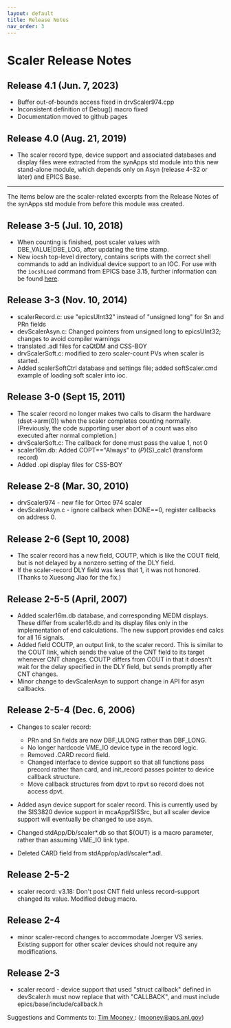 ```yaml
---
layout: default
title: Release Notes
nav_order: 3
---
```



# Scaler Release Notes

##  Release 4.1 (Jun. 7, 2023)

* Buffer out-of-bounds access fixed in drvScaler974.cpp 
* Inconsistent definition of Debug() macro fixed
* Documentation moved to github pages

##  Release 4.0 (Aug. 21, 2019)

* The scaler record type, device support and associated databases and display files were extracted from the synApps std module into this new stand-alone module, which depends only on Asyn (release 4-32 or later) and EPICS Base.

----

The items below are the scaler-related excerpts from the Release Notes of the synApps std module from before this module was created.

##  Release 3-5 (Jul. 10, 2018)

* When counting is finished, post scaler values with DBE_VALUE|DBE_LOG, after updating the time stamp.
* New iocsh top-level directory, contains scripts with the correct shell commands to add an individual device support to an IOC. For use with the `iocshLoad` command from EPICS base 3.15, further information can be found [here](https://github.com/epics-modules/xxx/wiki/IOC-Shell-Scripts).

##  Release 3-3 (Nov. 10, 2014)

* scalerRecord.c: use "epicsUInt32" instead of "unsigned long" for Sn and PRn fields
* devScalerAsyn.c: Changed pointers from unsigned long to epicsUInt32; changes to avoid compiler warnings
* translated .adl files for caQtDM and CSS-BOY
* drvScalerSoft.c: modified to zero scaler-count PVs when scaler is started.
* Added scalerSoftCtrl database and settings file; added softScaler.cmd example of loading soft scaler into ioc.

##  Release 3-0 (Sept 15, 2011)

* The scaler record no longer makes two calls to disarm the hardware (dset->arm(0)) when the scaler completes counting normally. (Previously, the code supporting user abort of a count was also executed after normal completion.)
* drvScalerSoft.c: The callback for done must pass the value 1, not 0
* scaler16m.db: Added COPT=="Always" to $(P)$(S)_calc1 (transform record)
* Added .opi display files for CSS-BOY

##  Release 2-8 (Mar. 30, 2010)

* drvScaler974 - new file for Ortec 974 scaler
* devScalerAsyn.c - ignore callback when DONE==0, register callbacks on address 0.

## Release 2-6 (Sept 10, 2008)

* The scaler record has a new field, COUTP, which is like the COUT field, but is not delayed by a nonzero setting of the DLY field.
* If the scaler-record DLY field was less that 1, it was not honored. (Thanks to Xuesong Jiao for the fix.)

## Release 2-5-5 (April, 2007)

* Added scaler16m.db database, and corresponding MEDM displays. These differ from scaler16.db and its display files only in the implementation of end calculations. The new support provides end calcs for all 16 signals.
* Added field COUTP, an output link, to the scaler record. This is similar to the COUT link, which sends the value of the CNT field to its target whenever CNT changes. COUTP differs from COUT in that it doesn't wait for the delay specified in the DLY field, but sends promptly after CNT changes.
* Minor change to devScalerAsyn to support change in API for asyn callbacks.

## Release 2-5-4 (Dec. 6, 2006)

* Changes to scaler record:
  * PRn and Sn fields are now DBF_ULONG rather than DBF_LONG.
  * No longer hardcode VME_IO device type in the record logic.
  * Removed .CARD record field.
  * Changed interface to device support so that all functions pass precord rather than card, and init_record passes pointer to device callback structure.
  * Move callback structures from dpvt to rpvt so record does not access dpvt.

* Added asyn device support for scaler record. This is currently used by the SIS3820 device support in mcaApp/SISSrc, but all scaler device support will eventually be changed to use asyn.

* Changed stdApp/Db/scaler*.db so that $(OUT) is a macro parameter, rather than assuming VME_IO link type.
* Deleted CARD field from stdApp/op/adl/scaler*.adl.

## Release 2-5-2

* scaler record: v3.18: Don't post CNT field unless record-support changed its value. Modified debug macro.

## Release 2-4

* minor scaler-record changes to accommodate Joerger VS series. Existing support for other scaler devices should not require any modifications.

## Release 2-3

* scaler record - device support that used "struct callback" defined in devScaler.h must now replace that with "CALLBACK", and must include epics/base/include/callback.h

Suggestions and Comments to:
[Tim Mooney ](mailto:mooney@aps.anl.gov): (mooney@aps.anl.gov)

